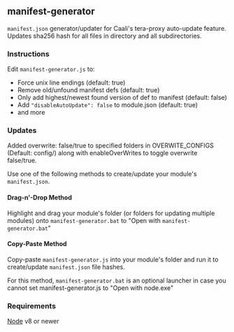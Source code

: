 ## manifest-generator
`manifest.json` generator/updater for Caali's tera-proxy auto-update feature. Updates sha256 hash for all files in directory and all subdirectories.
### Instructions
Edit `manifest-generator.js` to: 
* Force unix line endings (default: true)
* Remove old/unfound manifest defs (default: true)
* Only add highest/newest found version of def to manifest (default: false)
* Add `"disableAutoUpdate": false` to module.json (default: true)
* and more

### Updates
Added overwrite: false/true to specified folders in OVERWITE_CONFIGS (Default: config/) along with enableOverWrites to toggle overwrite false/true.

Use one of the following methods to create/update your module's `manifest.json`.
#### Drag-n'-Drop Method
Highlight and drag your module's folder (or folders for updating multiple modules) onto `manifest-generator.bat` to "Open with `manifest-generator.bat`"
#### Copy-Paste Method
Copy-paste `manifest-generator.js` into your module's folder and run it to create/update `manifest.json` file hashes.

For this method, `manifest-generator.bat` is an optional launcher in case you cannot set manifest-generator.js to "Open with node.exe"
### Requirements
[Node](https://nodejs.org) v8 or newer
